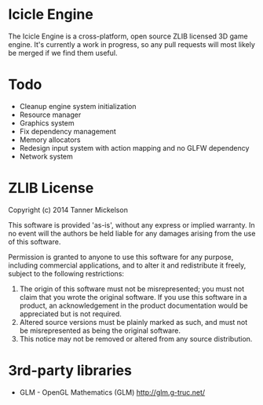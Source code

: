 # Icicle Engine
The Icicle Engine is a cross-platform, open source ZLIB licensed 3D game engine.
It's currently a work in progress, so any pull requests will most likely be merged if we find them useful.

# Todo

* Cleanup engine system initialization
* Resource manager
* Graphics system
* Fix dependency management
* Memory allocators
* Redesign input system with action mapping and no GLFW dependency
* Network system

# ZLIB License
Copyright (c) 2014 Tanner Mickelson

This software is provided 'as-is', without any express or implied
warranty. In no event will the authors be held liable for any damages
arising from the use of this software.

Permission is granted to anyone to use this software for any purpose,
including commercial applications, and to alter it and redistribute it
freely, subject to the following restrictions:

1. The origin of this software must not be misrepresented; you must not
   claim that you wrote the original software. If you use this software
   in a product, an acknowledgement in the product documentation would be
   appreciated but is not required.
2. Altered source versions must be plainly marked as such, and must not be
   misrepresented as being the original software.
3. This notice may not be removed or altered from any source distribution.

# 3rd-party libraries
* GLM - OpenGL Mathematics (GLM) http://glm.g-truc.net/